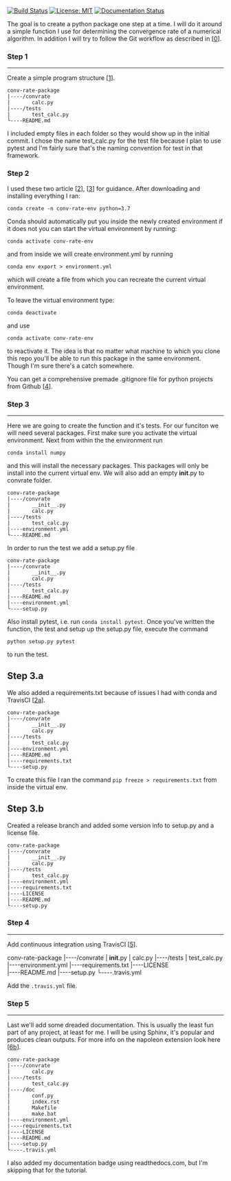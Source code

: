 [![Build Status](https://travis-ci.org/robypoteau/conv-rate-package.svg?branch=master)](https://travis-ci.org/robypoteau/conv-rate-package)
[![License: MIT](https://img.shields.io/badge/License-MIT-yellow.svg)](https://opensource.org/licenses/MIT)
[![Documentation Status](https://readthedocs.org/projects/conv-rate-package/badge/?version=latest)](https://conv-rate-package.readthedocs.io/en/latest/?badge=latest)

The goal is to create a python package one step at a time. I will do it around a simple function I use for determining the convergence rate of a numerical algorithm. In addition I will try to follow the Git workflow as described in [[0]].

### Step 1
---
Create a simple program structure [[1]].

    conv-rate-package
    |----/convrate
    |       calc.py
    |----/tests
    |       test_calc.py
    └----README.md

I included empty files in each folder so they would show up in the initial commit. I chose the name test_calc.py for the test file because I plan to use pytest and I'm fairly sure that's the naming convention for test in that framework.

### Step 2
I used these two article [[2]], [[3]] for guidance. After downloading and installing everything I ran:

    conda create -n conv-rate-env python=3.7

Conda should automatically put you inside the newly created environment if it
does not you can start the virtual environment by running:

    conda activate conv-rate-env

and from inside we will create environment.yml by running

    conda env export > environment.yml

which will create a file from which you can recreate the current virtual
environment.

To leave the virtual environment type:

    conda deactivate

and use

    conda activate conv-rate-env

to reactivate it. The idea is that no matter what machine to which you clone
this repo you'll be able to run this package in the same environment. Though
I'm sure there's a catch somewhere.

You can get a comprehensive premade .gitignore file for python projects from
Github [[4]].

### Step 3
---
Here we are going to create the function and it's tests. For our funciton we
will need several packages. First make sure you activate the virtual
environment. Next from within the the environment run

    conda install numpy

and this will install the necessary packages. This packages will only be
install into the current virtual env. We will also add an empty __init__.py to
convrate folder.

    conv-rate-package
    |----/convrate
    |       __init__.py
    |       calc.py
    |----/tests
    |       test_calc.py
    |----environment.yml
    └----README.md

In order to run the test we add a setup.py file

    conv-rate-package
    |----/convrate
    |       __init__.py
    |       calc.py
    |----/tests
    |       test_calc.py
    |----README.md  
    |----environment.yml
    └----setup.py

Also install pytest, i.e. run `conda install pytest`. Once you've written the
function, the test and setup up the setup.py file, execute the command

    python setup.py pytest

to run the test.

## Step 3.a
We also added a requirements.txt because of issues I had with conda and
TravisCI [[2a]].

    conv-rate-package
    |----/convrate
    |       __init__.py
    |       calc.py
    |----/tests
    |       test_calc.py
    |----environment.yml
    |----README.md
    |----requirements.txt
    └----setup.py

To create this file I ran the command `pip freeze > requirements.txt` from
inside the virtual env.

## Step 3.b
Created a release branch and added some version info to setup.py and a license
file.

    conv-rate-package
    |----/convrate
    |       __init__.py
    |       calc.py
    |----/tests
    |       test_calc.py
    |----environment.yml
    |----requirements.txt
    |----LICENSE  
    |----README.md
    └----setup.py

### Step 4
---
Add continuous integration using TravisCI [[5]].

conv-rate-package
    |----/convrate
    |       __init__.py
    |       calc.py
    |----/tests
    |       test_calc.py
    |----environment.yml
    |----requirements.txt
    |----LICENSE  
    |----README.md
    |----setup.py
    └----.travis.yml

Add the `.travis.yml` file.

### Step 5
---
Last we'll add some dreaded documentation. This is usually the least fun part of
any project, at least for me. I will be using Sphinx, it's popular and produces
clean outputs.  For more info on the napoleon extension look here [[6b]].

    conv-rate-package
    |----/convrate
    |       calc.py
    |----/tests
    |       test_calc.py
    |----/doc
    |       conf.py
    |       index.rst
    |       Makefile
    |       make.bat
    |----environment.yml
    |----requirements.txt
    |----LICENSE  
    |----README.md
    |----setup.py
    └----.travis.yml

I also added my documentation badge using readthedocs.com, but I'm skipping
that for the tutorial.


[0]: https://nvie.com/posts/a-successful-git-branching-model/
[1]: https://docs.python-guide.org/writing/structure/
[2]: https://towardsdatascience.com/getting-started-with-python-environments-using-conda-32e9f2779307
[2a]: https://stackoverflow.com/questions/50777849/from-conda-create-requirements-txt-for-pip3
[3]: https://tdhopper.com/blog/my-python-environment-workflow-with-conda/
[4]: https://github.com/github/gitignore/blob/master/Python.gitignore
[5]: https://docs.travis-ci.com/user/tutorial/
[6]: https://www.sphinx-doc.org/en/master/usage/installation.html
[6a]: https://medium.com/@eikonomega/getting-started-with-sphinx-autodoc-part-1-2cebbbca5365
[6b]: https://sphinxcontrib-napoleon.readthedocs.io/en/latest/
